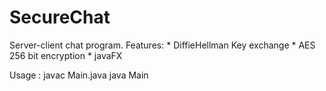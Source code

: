 # SecureChat
Server-client chat program.
Features:
        * DiffieHellman Key exchange
        * AES 256 bit encryption
        * javaFX

Usage : javac Main.java 
        java Main
        
